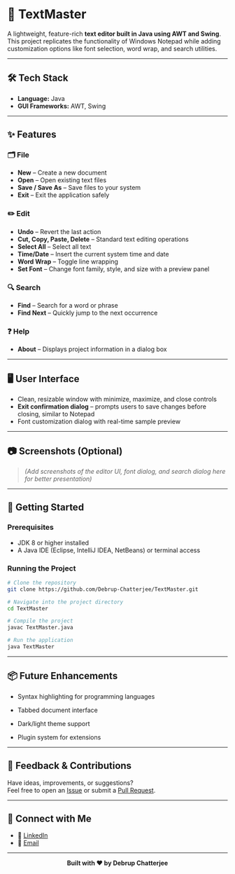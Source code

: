 # 📄 TextMaster

A lightweight, feature-rich **text editor built in Java using AWT and Swing**.  
This project replicates the functionality of Windows Notepad while adding customization options like font selection, word wrap, and search utilities.  

---

## 🛠️ Tech Stack  
- **Language:** Java  
- **GUI Frameworks:** AWT, Swing

---

## ✨ Features  

### 🗂 File  
- **New** – Create a new document  
- **Open** – Open existing text files  
- **Save / Save As** – Save files to your system  
- **Exit** – Exit the application safely  

### ✏️ Edit  
- **Undo** – Revert the last action  
- **Cut, Copy, Paste, Delete** – Standard text editing operations  
- **Select All** – Select all text  
- **Time/Date** – Insert the current system time and date  
- **Word Wrap** – Toggle line wrapping  
- **Set Font** – Change font family, style, and size with a preview panel  

### 🔍 Search  
- **Find** – Search for a word or phrase  
- **Find Next** – Quickly jump to the next occurrence  

### ❓ Help  
- **About** – Displays project information in a dialog box  

---

## 🖥️ User Interface  
- Clean, resizable window with minimize, maximize, and close controls  
- **Exit confirmation dialog** – prompts users to save changes before closing, similar to Notepad  
- Font customization dialog with real-time sample preview  

---

## 📷 Screenshots (Optional)  
> *(Add screenshots of the editor UI, font dialog, and search dialog here for better presentation)*  
  

---

## 🚀 Getting Started  

### Prerequisites  
- JDK 8 or higher installed  
- A Java IDE (Eclipse, IntelliJ IDEA, NetBeans) or terminal access  

### Running the Project  
```bash
# Clone the repository
git clone https://github.com/Debrup-Chatterjee/TextMaster.git

# Navigate into the project directory
cd TextMaster

# Compile the project
javac TextMaster.java

# Run the application
java TextMaster
```
---

## 📦 Future Enhancements

- Syntax highlighting for programming languages

- Tabbed document interface

- Dark/light theme support

- Plugin system for extensions

---

## 💬 Feedback & Contributions

Have ideas, improvements, or suggestions?  
Feel free to open an [Issue](https://github.com/Debrup-Chatterjee/Integrated-Library-System/issues) or submit a [Pull Request](https://github.com/Debrup-Chatterjee/Integrated-Library-System/pulls).

---


## 🔗 Connect with Me

- 💼 [LinkedIn](https://www.linkedin.com/in/debrup-chatterjee/)
- 📧 [Email](mailto:debrupchatterjee31@gmail.com)

---

**<p align="center"> Built with ❤️ by Debrup Chatterjee </p>**
